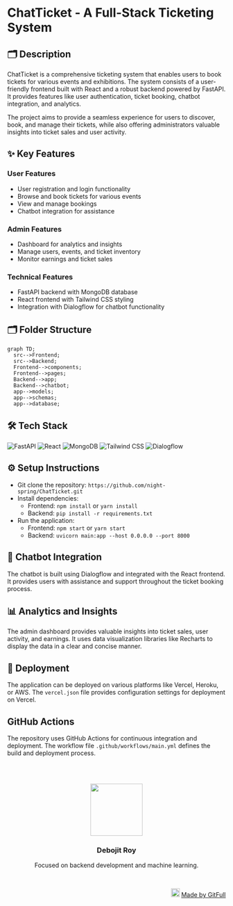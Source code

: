 # ChatTicket - A Full-Stack Ticketing System
## 🗂️ Description

ChatTicket is a comprehensive ticketing system that enables users to book tickets for various events and exhibitions. The system consists of a user-friendly frontend built with React and a robust backend powered by FastAPI. It provides features like user authentication, ticket booking, chatbot integration, and analytics.

The project aims to provide a seamless experience for users to discover, book, and manage their tickets, while also offering administrators valuable insights into ticket sales and user activity.

## ✨ Key Features

### **User Features**
* User registration and login functionality
* Browse and book tickets for various events
* View and manage bookings
* Chatbot integration for assistance

### **Admin Features**
* Dashboard for analytics and insights
* Manage users, events, and ticket inventory
* Monitor earnings and ticket sales

### **Technical Features**
* FastAPI backend with MongoDB database
* React frontend with Tailwind CSS styling
* Integration with Dialogflow for chatbot functionality

## 🗂️ Folder Structure

```mermaid
graph TD;
  src-->Frontend;
  src-->Backend;
  Frontend-->components;
  Frontend-->pages;
  Backend-->app;
  Backend-->chatbot;
  app-->models;
  app-->schemas;
  app-->database;
```

## 🛠️ Tech Stack

![FastAPI](https://img.shields.io/badge/FastAPI-009?logo=fastapi&logoColor=white&style=for-the-badge)
![React](https://img.shields.io/badge/React-61DAFB?logo=react&logoColor=white&style=for-the-badge)
![MongoDB](https://img.shields.io/badge/MongoDB-4ea94b?logo=mongodb&logoColor=white&style=for-the-badge)
![Tailwind CSS](https://img.shields.io/badge/Tailwind_CSS-06B6D4?logo=tailwind-css&logoColor=white&style=for-the-badge)
![Dialogflow](https://img.shields.io/badge/Dialogflow-7645AB?logo=google-cloud-dialogflow&logoColor=white&style=for-the-badge)

## ⚙️ Setup Instructions

* Git clone the repository: `https://github.com/night-spring/ChatTicket.git`
* Install dependencies:
  * Frontend: `npm install` or `yarn install`
  * Backend: `pip install -r requirements.txt`
* Run the application:
  * Frontend: `npm start` or `yarn start`
  * Backend: `uvicorn main:app --host 0.0.0.0 --port 8000`

## 🤖 Chatbot Integration

The chatbot is built using Dialogflow and integrated with the React frontend. It provides users with assistance and support throughout the ticket booking process.

## 📊 Analytics and Insights

The admin dashboard provides valuable insights into ticket sales, user activity, and earnings. It uses data visualization libraries like Recharts to display the data in a clear and concise manner.

## 🚀 Deployment

The application can be deployed on various platforms like Vercel, Heroku, or AWS. The `vercel.json` file provides configuration settings for deployment on Vercel.

## GitHub Actions

The repository uses GitHub Actions for continuous integration and deployment. The workflow file `.github/workflows/main.yml` defines the build and deployment process.



<br><br>
<div align="center">
<img src="https://avatars.githubusercontent.com/u/139033817?v=4" width="120" />
<h3>Debojit Roy</h3>
<p>Focused on backend development and machine learning.</p>
</div>
<br>
<p align="right">
<img src="https://gitfull.vercel.app/appLogo.png" width="20"/>  <a href="https://gitfull.vercel.app">Made by GitFull</a>
</p>
    